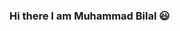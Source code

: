 ### Hi there I am Muhammad Bilal 😃

<!--
**bilalthereal/bilalthereal** is a ✨ _special_ ✨ repository because its `README.md` (this file) appears on your GitHub profile.

Here are some ideas to get you started:

- 🔭 I’m currently working on Neural Machine Translation
- 🌱 I’m currently learning Machine Learning,Deep Learning
- 📝 I'm interested in AI(Machine Learning,Deep Learning and NLP)
- 📫 How to reach me: imbilal31@gmail.com
-->
